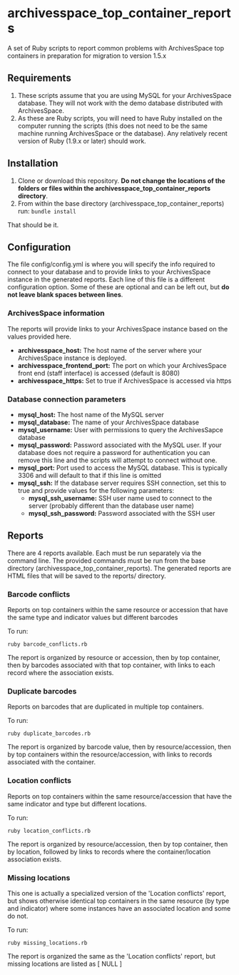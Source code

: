 # archivesspace_top_container_reports
A set of Ruby scripts to report common problems with ArchivesSpace top containers in preparation for migration to version 1.5.x

## Requirements

1. These scripts assume that you are using MySQL for your ArchivesSpace database. They will not work with the demo database distributed with ArchivesSpace.
2. As these are Ruby scripts, you will need to have Ruby installed on the computer running the scripts (this does not need to be the same machine running ArchivesSpace or the database). Any relatively recent version of Ruby (1.9.x or later) should work.


## Installation

1. Clone or download this repository. **Do not change the locations of the folders or files within the archivesspace\_top\_container\_reports directory**.
2. From within the base directory (archivesspace\_top\_container\_reports) run: `bundle install`

That should be it.

## Configuration

The file config/config.yml is where you will specify the info required to connect to your database and to provide links to your ArchivesSpace instance in the generated reports. Each line of this file is a different configuration option. Some of these are optional and can be left out, but **do not leave blank spaces between lines**.

### ArchivesSpace information

The reports will provide links to your ArchivesSpace instance based on the values provided here.

* **archivesspace\_host:** The host name of the server where your ArchivesSpace instance is deployed.
* **archivesspace\_frontend\_port:** The port on which your ArchivesSpace front end (staff interface) is accessed (default is 8080)
* **archivesspace\_https:** Set to true if ArchivesSpace is accessed via https

### Database connection parameters

* **mysql\_host:** The host name of the MySQL server
* **mysql\_database:** The name of your ArchivesSpace database
* **mysql\_username:** User with permissions to query the ArchivesSapce database
* **mysql\_password:** Password associated with the MySQL user. If your database does not require a password for authentication you can remove this line and the scripts will attempt to connect without one.
* **mysql\_port:** Port used to access the MySQL database. This is typically 3306 and will default to that if this line is omitted
* **mysql\_ssh:** If the database server requires SSH connection, set this to true and provide values for the following parameters:
  * **mysql\_ssh\_username:** SSH user name used to connect to the server (probably different than the database user name)
  * **mysql\_ssh\_password:** Password associated with the SSH user

## Reports

There are 4 reports available. Each must be run separately via the command line. The provided commands must be run from the base directory (archivesspace\_top\_container\_reports). The generated reports are HTML files that will be saved to the reports/ directory.

### Barcode conflicts

Reports on top containers within the same resource or accession that have the same type and indicator values but different barcodes

To run:

`ruby barcode_conflicts.rb`

The report is organized by resource or accession, then by top container, then by barcodes associated with that top container, with links to each record where the association exists.

### Duplicate barcodes

Reports on barcodes that are duplicated in multiple top containers.

To run:

`ruby duplicate_barcodes.rb`

The report is organized by barcode value, then by resource/accession, then by top containers within the resource/accession, with links to records associated with the container.

### Location conflicts

Reports on top containers within the same resource/accession that have the same indicator and type but different locations.

To run:

`ruby location_conflicts.rb`

The report is organized by resource/accession, then by top container, then by location, followed by links to records where the container/location association exists.

### Missing locations

This one is actually a specialized version of the 'Location conflicts' report, but shows otherwise identical top containers in the same resource (by type and indicator) where some instances have an associated location and some do not.

To run:

`ruby missing_locations.rb`

The report is organized the same as the 'Location conflicts' report, but missing locations are listed as \[ NULL \]
